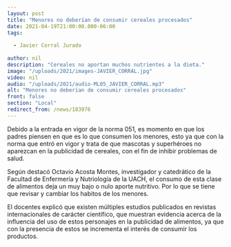 ```yaml
---
layout: post
title: "Menores no deberían de consumir cereales procesados"
date: 2021-04-19T21:00:00.000-06:00
tags:
  
  - Javier Corral Jurado
  
author: nil
description: "Cereales no aportan muchos nutrientes a la dieta."
image: "/uploads/2021/images-JAVIER_CORRAL.jpg"
video: nil
audio: "/uploads/2021/audio-ML05_JAVIER_CORRAL.mp3"
alt: "Menores no deberían de consumir cereales procesados"
front: false
section: "Local"
redirect_from: /news/183976
---
```


Debido a la entrada en vigor de la norma 051, es momento en que los padres piensen en que es lo que consumen los menores, esto ya que con la norma que entró en vigor y trata de que mascotas y superhéroes no aparezcan en la publicidad de cereales, con el fin de inhibir problemas de salud.

Según destacó Octavio Acosta Montes, investigador y catedrático de la Facultad de Enfermería y Nutriología de la UACH, el consumo de esta clase de alimentos deja un muy bajo o nulo aporte nutritivo. Por lo que se tiene que revisar y cambiar los habitos de los menores.

El docentes explicó que existen múltiples estudios publicados en revistas internacionales de carácter científico, que muestran evidencia acerca de la influencia del uso de estos personajes en la publicidad de alimentos, ya que con la presencia de estos se incrementa el interés de consumir los productos.
